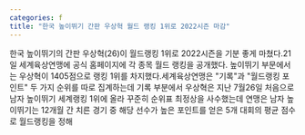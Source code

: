 ```yaml
---
categories: f
title: "한국 높이뛰기 간판 우상혁 월드 랭킹 1위로 2022시즌 마감"
---
```

한국 높이뛰기의 간판 우상혁(26)이 월드랭킹 1위로 2022시즌을 기분 좋게 마쳤다.21일 세계육상연맹에 공식 홈페이지에 각 종목 월드 랭킹을 공개했다. 높이뛰기 부문에서는 우상혁이 1405점으로 랭킹 1위를 차지했다.세계육상연맹은 "기록"과 "월드랭킹 포인트" 두 가지 순위를 따로 집계하는데 기록 부분에서 우상혁은 지난 7월26일 처음으로 남자 높이뛰기 세계랭킹 1위에 올라 꾸준히 순위표 최정상을 사수했는데 연맹은 남자 높이뛰기는 12개월 간 치른 경기 중 해당 선수가 높은 포인트를 얻은 5개 대회의 평균 점수로 월드랭킹을 정해